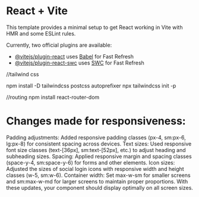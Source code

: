 # React + Vite

This template provides a minimal setup to get React working in Vite with HMR and some ESLint rules.

Currently, two official plugins are available:

- [@vitejs/plugin-react](https://github.com/vitejs/vite-plugin-react/blob/main/packages/plugin-react/README.md) uses [Babel](https://babeljs.io/) for Fast Refresh
- [@vitejs/plugin-react-swc](https://github.com/vitejs/vite-plugin-react-swc) uses [SWC](https://swc.rs/) for Fast Refresh


//tailwind css

npm install -D tailwindcss postcss autoprefixer
npx tailwindcss init -p

//routing
npm install react-router-dom


# Changes made for responsiveness:

Padding adjustments:
Added responsive padding classes (px-4, sm:px-6, lg:px-8) for consistent spacing across devices.
Text sizes:
Used responsive font size classes (text-[36px], sm:text-[52px], etc.) to adjust heading and subheading sizes.
Spacing:
Applied responsive margin and spacing classes (space-y-4, sm:space-y-6) for forms and other elements.
Icon sizes:
Adjusted the sizes of social login icons with responsive width and height classes (w-5, sm:w-6).
Container width:
Set max-w-sm for smaller screens and sm:max-w-md for larger screens to maintain proper proportions.
With these updates, your component should display optimally on all screen sizes.